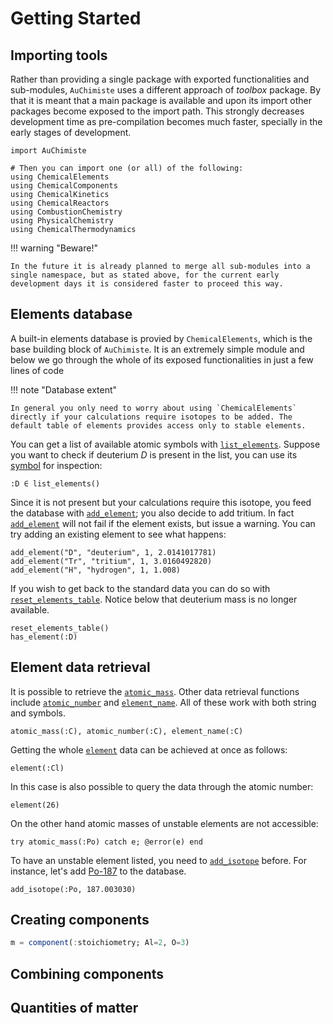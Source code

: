 # Getting Started

## Importing tools

Rather than providing a single package with exported functionalities and sub-modules, `AuChimiste` uses a different approach of *toolbox* package. By that it is meant that a main package is available and upon its import other packages become exposed to the import path. This strongly decreases development time as pre-compilation becomes much faster, specially in the early stages of development. 

```@example 1
import AuChimiste

# Then you can import one (or all) of the following:
using ChemicalElements
using ChemicalComponents
using ChemicalKinetics
using ChemicalReactors
using CombustionChemistry
using PhysicalChemistry
using ChemicalThermodynamics
```

!!! warning "Beware!"

    In the future it is already planned to merge all sub-modules into a single namespace, but as stated above, for the current early development days it is considered faster to proceed this way.

## Elements database

A built-in elements database is provied by `ChemicalElements`, which is the base building block of `AuChimiste`. It is an extremely simple module and below we go through the whole of its exposed functionalities in just a few lines of code

!!! note "Database extent"

    In general you only need to worry about using `ChemicalElements` directly if your calculations require isotopes to be added. The default table of elements provides access only to stable elements.

You can get a list of available atomic symbols with [`list_elements`](@ref). Suppose you want to check if deuterium *D* is present in the list, you can use its [symbol](https://docs.julialang.org/en/v1/base/base/#Core.Symbol) for inspection:

```@example 1
:D ∈ list_elements()
```

Since it is not present but your calculations require this isotope, you feed the database with [`add_element`](@ref); you also decide to add tritium. In fact [`add_element`](@ref) will not fail if the element exists, but issue a warning. You can try adding an existing element to see what happens:

```@example 1
add_element("D", "deuterium", 1, 2.0141017781)
add_element("Tr", "tritium", 1, 3.0160492820)
add_element("H", "hydrogen", 1, 1.008)
```

If you wish to get back to the standard data you can do so with [`reset_elements_table`](@ref). Notice below that deuterium mass is no longer available.

```@example 1
reset_elements_table()
has_element(:D)
```

## Element data retrieval

It is possible to retrieve the [`atomic_mass`](@ref). Other data retrieval functions include [`atomic_number`](@ref) and [`element_name`](@ref). All of these work with both string and symbols.

```@example 1
atomic_mass(:C), atomic_number(:C), element_name(:C)
```

Getting the whole [`element`](@ref) data can be achieved at once as follows:

```@example 1
element(:Cl)
```

In this case is also possible to query the data through the atomic number:

```@example 1
element(26)
```

On the other hand atomic masses of unstable elements are not accessible:

```@example 1
try atomic_mass(:Po) catch e; @error(e) end
```

To have an unstable element listed, you need to [`add_isotope`](@ref) before. For instance, let's add [Po-187](https://en.wikipedia.org/wiki/Isotopes_of_polonium) to the database.

```@example 1
add_isotope(:Po, 187.003030)
```

## Creating components

```julia
m = component(:stoichiometry; Al=2, O=3)
```

## Combining components


## Quantities of matter